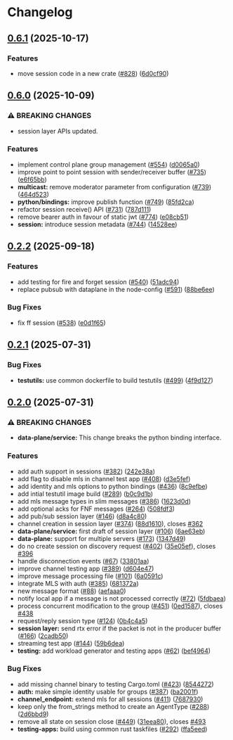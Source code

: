 # Changelog

## [0.6.1](https://github.com/agntcy/slim/compare/slim-testutils-v0.6.0...slim-testutils-v0.6.1) (2025-10-17)


### Features

* move session code in a new crate ([#828](https://github.com/agntcy/slim/issues/828)) ([6d0cf90](https://github.com/agntcy/slim/commit/6d0cf90a67cdfd62039fee857cf103a52a0380b1))

## [0.6.0](https://github.com/agntcy/slim/compare/slim-testutils-v0.2.2...slim-testutils-v0.6.0) (2025-10-09)


### ⚠ BREAKING CHANGES

* session layer APIs updated.

### Features

* implement control plane group management ([#554](https://github.com/agntcy/slim/issues/554)) ([d0065a0](https://github.com/agntcy/slim/commit/d0065a0e1955dbc7e7fd2bfabd5fdca210459a0b))
* improve point to point session with sender/receiver buffer ([#735](https://github.com/agntcy/slim/issues/735)) ([e6f65bb](https://github.com/agntcy/slim/commit/e6f65bb9d6584994538027dd4db45429d74821ea))
* **multicast:** remove moderator parameter from configuration ([#739](https://github.com/agntcy/slim/issues/739)) ([464d523](https://github.com/agntcy/slim/commit/464d523205a6f972e633eddd842c007929bb7974))
* **python/bindings:** improve publish function ([#749](https://github.com/agntcy/slim/issues/749)) ([85fd2ca](https://github.com/agntcy/slim/commit/85fd2ca2e24794998203fd25b51964eabc10c04e))
* refactor session receive() API ([#731](https://github.com/agntcy/slim/issues/731)) ([787d111](https://github.com/agntcy/slim/commit/787d111d030de5768385b72ea7a794ced85d6652))
* remove bearer auth in favour of static jwt ([#774](https://github.com/agntcy/slim/issues/774)) ([e08cb51](https://github.com/agntcy/slim/commit/e08cb51ecd20ca6dc1e5ef3f3c0c197e5f926e97))
* **session:** introduce session metadata ([#744](https://github.com/agntcy/slim/issues/744)) ([14528ee](https://github.com/agntcy/slim/commit/14528eec79e31e0729b3f305a8da5bc38ab0ac51))

## [0.2.2](https://github.com/agntcy/slim/compare/slim-testutils-v0.2.1...slim-testutils-v0.2.2) (2025-09-18)


### Features

* add testing for fire and forget session ([#540](https://github.com/agntcy/slim/issues/540)) ([51adc94](https://github.com/agntcy/slim/commit/51adc94b408798aa63f5d2a00621a71d56d71575))
* replace pubsub with dataplane in the node-config ([#591](https://github.com/agntcy/slim/issues/591)) ([88be6ee](https://github.com/agntcy/slim/commit/88be6eebef9e34e26f482812ab91d76c3186ba44))


### Bug Fixes

* fix ff session ([#538](https://github.com/agntcy/slim/issues/538)) ([e0d1f65](https://github.com/agntcy/slim/commit/e0d1f65b23556e1e8f045523daa9b93ff4d8635d))

## [0.2.1](https://github.com/agntcy/slim/compare/slim-testutils-v0.2.0...slim-testutils-v0.2.1) (2025-07-31)


### Bug Fixes

* **testutils:** use common dockerfile to build testutils ([#499](https://github.com/agntcy/slim/issues/499)) ([4f9d127](https://github.com/agntcy/slim/commit/4f9d12780df33fc375673e584a7415a57c2c2b7f))

## [0.2.0](https://github.com/agntcy/slim/compare/slim-testutils-v0.1.0...slim-testutils-v0.2.0) (2025-07-31)


### ⚠ BREAKING CHANGES

* **data-plane/service:** This change breaks the python binding interface.

### Features

* add auth support in sessions ([#382](https://github.com/agntcy/slim/issues/382)) ([242e38a](https://github.com/agntcy/slim/commit/242e38a96c9e8b3d9e4a69de3d35740a53fcf252))
* add flag to disable mls in channel test app ([#408](https://github.com/agntcy/slim/issues/408)) ([d3e5fef](https://github.com/agntcy/slim/commit/d3e5fef5516db7cac3feab40bea2b984c140d7ab))
* add identity and mls options to python bindings ([#436](https://github.com/agntcy/slim/issues/436)) ([8c9efbe](https://github.com/agntcy/slim/commit/8c9efbefea0dd09c93e320770d96adb399c8da28))
* add intial testutil image build ([#289](https://github.com/agntcy/slim/issues/289)) ([b0c9d1b](https://github.com/agntcy/slim/commit/b0c9d1b07940b87d20834ff84853f56c713863b3))
* add mls message types in slim messages ([#386](https://github.com/agntcy/slim/issues/386)) ([1623d0d](https://github.com/agntcy/slim/commit/1623d0d5c8088d236215f25552bf554319b3157a))
* add optional acks for FNF messages ([#264](https://github.com/agntcy/slim/issues/264)) ([508fdf3](https://github.com/agntcy/slim/commit/508fdf3ce00650a8a8d237db7223e7928c6bf395))
* add pub/sub session layer ([#146](https://github.com/agntcy/slim/issues/146)) ([d8a4c80](https://github.com/agntcy/slim/commit/d8a4c80bc8e8168b6220c7fdb481e0944dd3cde5))
* channel creation in session layer ([#374](https://github.com/agntcy/slim/issues/374)) ([88d1610](https://github.com/agntcy/slim/commit/88d16107e655a731176cbe7a29bb544c9d301b7c)), closes [#362](https://github.com/agntcy/slim/issues/362)
* **data-plane/service:** first draft of session layer ([#106](https://github.com/agntcy/slim/issues/106)) ([6ae63eb](https://github.com/agntcy/slim/commit/6ae63eb76a13be3c231d1c81527bb0b1fd901bac))
* **data-plane:** support for multiple servers ([#173](https://github.com/agntcy/slim/issues/173)) ([1347d49](https://github.com/agntcy/slim/commit/1347d49c51b2705e55eea8792d9097be419e5b01))
* do no create session on discovery request ([#402](https://github.com/agntcy/slim/issues/402)) ([35e05ef](https://github.com/agntcy/slim/commit/35e05ef29607195a6089e1bb006a202c737d67a1)), closes [#396](https://github.com/agntcy/slim/issues/396)
* handle disconnection events ([#67](https://github.com/agntcy/slim/issues/67)) ([33801aa](https://github.com/agntcy/slim/commit/33801aa2934b81b5a682973e8a9a38cddc3fa54c))
* improve channel testing app ([#389](https://github.com/agntcy/slim/issues/389)) ([d604e47](https://github.com/agntcy/slim/commit/d604e4723812c8e639a08f33a412088d29aebd5a))
* improve message processing file ([#101](https://github.com/agntcy/slim/issues/101)) ([6a0591c](https://github.com/agntcy/slim/commit/6a0591ce92411c76a6514e51322f8bee3294d768))
* integrate MLS with auth ([#385](https://github.com/agntcy/slim/issues/385)) ([681372a](https://github.com/agntcy/slim/commit/681372a90fc2c079715fdfc72b0997219045ea1d))
* new message format ([#88](https://github.com/agntcy/slim/issues/88)) ([aefaaa0](https://github.com/agntcy/slim/commit/aefaaa09e89c0a2e36f4e3f67cdafc1bfaa169d6))
* notify local app if a message is not processed correctly ([#72](https://github.com/agntcy/slim/issues/72)) ([5fdbaea](https://github.com/agntcy/slim/commit/5fdbaea40d335c29cf48906528d9c26f1994c520))
* process concurrent modification to the group ([#451](https://github.com/agntcy/slim/issues/451)) ([0ed1587](https://github.com/agntcy/slim/commit/0ed1587e40872e05fb2a6296a7eddd3a850c56f9)), closes [#438](https://github.com/agntcy/slim/issues/438)
* request/reply session type ([#124](https://github.com/agntcy/slim/issues/124)) ([0b4c4a5](https://github.com/agntcy/slim/commit/0b4c4a5239f79efc85b86d47cd3c752bd380391f))
* **session layer:** send rtx error if the packet is not in the producer buffer ([#166](https://github.com/agntcy/slim/issues/166)) ([2cadb50](https://github.com/agntcy/slim/commit/2cadb501458c1a729ca8e2329da642f7a96575c0))
* streaming test app ([#144](https://github.com/agntcy/slim/issues/144)) ([59b6dea](https://github.com/agntcy/slim/commit/59b6dea8a634af41bb3c2246baa9d5fab5171e16))
* **testing:** add workload generator and testing apps ([#62](https://github.com/agntcy/slim/issues/62)) ([bef4964](https://github.com/agntcy/slim/commit/bef4964a077a2620da0d9cf91770a038c9be57bc))


### Bug Fixes

* add missing channel binary to testing Cargo.toml ([#423](https://github.com/agntcy/slim/issues/423)) ([8544272](https://github.com/agntcy/slim/commit/85442720b9baef499b1986b8a5759554bbdfa1ad))
* **auth:** make simple identity usable for groups ([#387](https://github.com/agntcy/slim/issues/387)) ([ba2001f](https://github.com/agntcy/slim/commit/ba2001fc3dccb7e977e6627aa4289124717436f5))
* **channel_endpoint:** extend mls for all sessions ([#411](https://github.com/agntcy/slim/issues/411)) ([7687930](https://github.com/agntcy/slim/commit/76879306d9919a796d37f4c58f83d0859028ca3d))
* keep only the from_strings method to create an AgentType ([#288](https://github.com/agntcy/slim/issues/288)) ([2d6bbd9](https://github.com/agntcy/slim/commit/2d6bbd9b044ea112262847006e186f2a7c71adc0))
* remove all state on session close ([#449](https://github.com/agntcy/slim/issues/449)) ([31eea80](https://github.com/agntcy/slim/commit/31eea80e71a981901b22850f721faa82faf7b9b4)), closes [#493](https://github.com/agntcy/slim/issues/493)
* **testing-apps:** build using common rust taskfiles ([#292](https://github.com/agntcy/slim/issues/292)) ([ffa5eed](https://github.com/agntcy/slim/commit/ffa5eede56b49054412459e1fa2689f66627fdd1))
